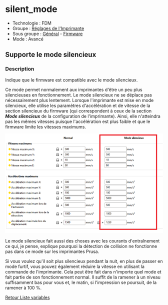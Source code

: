 # silent_mode

* Technologie : FDM
* Groupe : [Réglages de l'Imprimante](../printer_settings/printer_settings.md)
* Sous groupe : [Général](../printer_settings/printer_settings.md#général) - [Firmware](../printer_settings/printer_settings.md#firmware)
* Mode : Avancé

## Supporte le mode silencieux

### Description

Indique que le firmware est compatible avec le mode silencieux. 

Ce mode permet normalement aux imprimantes d'être un peu plus silencieuses en fonctionnement. Le mode silencieux ne se déplace pas nécessairement plus lentement.  Lorsque l'imprimante est mise en mode silencieux, elle utilise les paramètres d'accélération et de vitesse de la section silencieux du firmware (qui correspondent à ceux de la section ***Mode silencieux*** de la configuration de l'imprimante). Ainsi, elle n'atteindra pas les mêmes vitesses puisque l'accélération est plus faible et que le firmware limite les vitesses maximums.  

![Paramètres du mode silencieux](Images/silent_mode/001.png)

Le mode silencieux fait aussi des choses avec les courants d'entraînement ce qui, je pense, explique pourquoi la détection de collision ne fonctionne pas dans ce mode sur les imprimantes Prusa.

Si vous voulez qu'il soit plus silencieux pendant la nuit, en plus de passer en mode furtif, vous pouvez également réduire la vitesse en utilisant la commande de l'imprimante. Cela peut être fait dans n'importe quel mode et fait partie de son fonctionnement normal.  Il suffit de la ramener à un niveau suffisamment bas pour vous et, le matin, si l'impression se poursuit, de la ramener à 100 %.

[Retour Liste variables](variable_list.md)